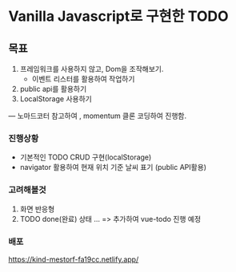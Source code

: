 # Vanilla Javascript로 구현한 TODO

## 목표

1. 프레임워크를 사용하지 않고, Dom을 조작해보기.
   - 이벤트 리스터를 활용하여 작업하기
2. public api를 활용하기
3. LocalStorage 사용하기

— 노마드코터 참고하여 , momentum 클론 코딩하여 진행함.

### 진행상황
- 기본적인 TODO CRUD 구현(localStorage)
- navigator 활용하여 현재 위치 기준 날씨 표기 (public API활용)

### 고려해볼것
1. 화면 반응형
2. TODO done(완료) 상태 
...
=> 추가하여 vue-todo 진행 예정 

### 배포
https://kind-mestorf-fa19cc.netlify.app/
